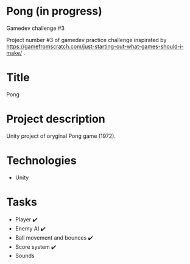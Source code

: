 # Pong (in progress)
 Gamedev challenge #3

Project number #3 of gamedev practice challenge inspirated by https://gamefromscratch.com/just-starting-out-what-games-should-i-make/ .

# Title
Pong

# Project description
Unity project of oryginal Pong game (1972).

# Technologies
 - Unity

# Tasks
 - Player :heavy_check_mark:
 - Enemy AI :heavy_check_mark:
 - Ball movement and bounces :heavy_check_mark:
 - Score system :heavy_check_mark:
 - Sounds
